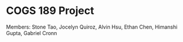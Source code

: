 # COGS 189 Project

Members:
Stone Tao,
Jocelyn Quiroz,
Alvin Hsu,
Ethan Chen,
Himanshi Gupta,
Gabriel Cronn
